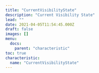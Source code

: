```yaml
---
title: "CurrentVisibilityState"
description: "Current Visibility State"
lead: ""
date: 2021-04-05T11:54:45.000Z
draft: false
images: []
menu:
  docs:
    parent: "characteristic"
toc: true
characteristic:
  name: "CurrentVisibilityState"
---
```

